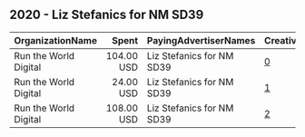 ## 2020 - Liz Stefanics for NM SD39 
|OrganizationName|Spent|PayingAdvertiserNames|CreativeUrls|Impressions|Genders|AgeBrackets|CountryCodes|BillingAddresses|CandidateBallotInformation|
|:---|---:|:---|:---|---:|:---|:---|:---|:---|:---|
|Run the World Digital|104.00 USD|Liz Stefanics for NM SD39|[0](https://www.snap.com/political-ads/asset/7b43a4cd4dcf1f25bbc268c93d40181fe530d5d2fb6667a2c401425624e88f46?mediaType=mp4)|17,604||18+|united states|"1324 Spaight St,Madison,53703,US"|Liz Stefanics for NM SD39|
|Run the World Digital|24.00 USD|Liz Stefanics for NM SD39|[1](https://www.snap.com/political-ads/asset/feb1a077a899111735f10a9b12e9a6630f4ed9dc5a8291c6276a6b8b1818f00c?mediaType=mp4)|3,138||18+|united states|"1324 Spaight St,Madison,53703,US"|Liz Stefanics for NM SD39|
|Run the World Digital|108.00 USD|Liz Stefanics for NM SD39|[2](https://www.snap.com/political-ads/asset/7b43a4cd4dcf1f25bbc268c93d40181fe530d5d2fb6667a2c401425624e88f46?mediaType=mp4)|16,392||18+|united states|"1324 Spaight St,Madison,53703,US"|Liz Stefanics for NM SD39|
